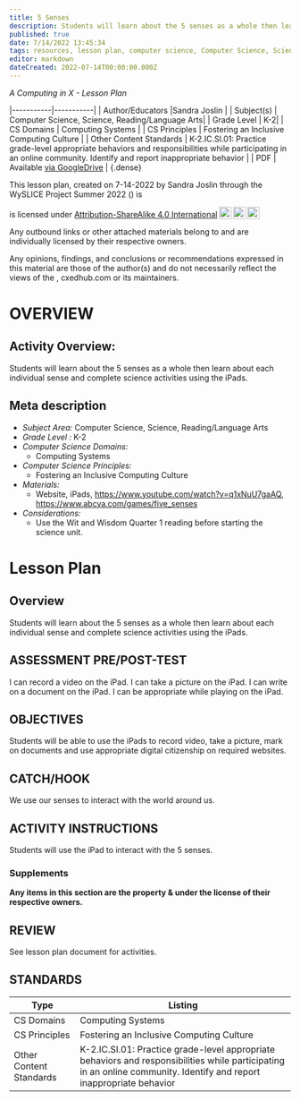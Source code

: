 ```yaml
---
title: 5 Senses
description: Students will learn about the 5 senses as a whole then learn about each individual sense and complete science activities using the iPads.
published: true
date: 7/14/2022 13:45:34
tags: resources, lesson plan, computer science, Computer Science, Science, Reading/Language Arts 
editor: markdown
dateCreated: 2022-07-14T00:00:00.000Z
---
```

*A Computing in X - Lesson Plan*

|-----------|-----------|
| Author/Educators |Sandra Joslin |
| Subject(s) | Computer Science, Science, Reading/Language Arts|
| Grade Level | K-2|
| CS Domains | Computing Systems |
| CS Principles | Fostering an Inclusive Computing Culture |
| Other Content Standards | K-2.IC.SI.01: Practice grade-level appropriate behaviors and responsibilities while participating in an online community. Identify and report inappropriate behavior | 
| PDF | Available [via GoogleDrive]() |
{.dense}






This lesson plan, created on 7-14-2022 by Sandra Joslin through the  WySLICE Project Summer 2022 () is  <p xmlns:cc="http://creativecommons.org/ns#" >  is licensed under <a href="http://creativecommons.org/licenses/by-sa/4.0/?ref=chooser-v1" target="_blank" rel="license noopener noreferrer" style="display:inline-block;">Attribution-ShareAlike 4.0 International<img style="height:22px!important;margin-left:3px;vertical-align:text-bottom;" src="https://mirrors.creativecommons.org/presskit/icons/cc.svg?ref=chooser-v1"><img style="height:22px!important;margin-left:3px;vertical-align:text-bottom;" src="https://mirrors.creativecommons.org/presskit/icons/by.svg?ref=chooser-v1"><img style="height:22px!important;margin-left:3px;vertical-align:text-bottom;" src="https://mirrors.creativecommons.org/presskit/icons/sa.svg?ref=chooser-v1"></a></p>


Any outbound links or other attached materials belong to and are individually licensed by their respective owners. 


Any opinions, findings, and conclusions or recommendations expressed in this material are those of the author(s) and do not necessarily reflect the views of the , cxedhub.com or its maintainers.


# OVERVIEW
## Activity Overview:  
Students will learn about the 5 senses as a whole then learn about each individual sense and complete science activities using the iPads.
## Meta description
+ *Subject Area:* Computer Science, Science, Reading/Language Arts 
+ *Grade Level :* K-2 
+ *Computer Science Domains:*
   + Computing Systems
+ *Computer Science Principles:*
   + Fostering an Inclusive Computing Culture
+ *Materials:* 
   + Website, iPads, https://www.youtube.com/watch?v=q1xNuU7gaAQ, https://www.abcya.com/games/five_senses
+ *Considerations:*
   + Use the Wit and Wisdom Quarter 1 reading before starting the science unit.


# Lesson Plan
## Overview
Students will learn about the 5 senses as a whole then learn about each individual sense and complete science activities using the iPads.
## ASSESSMENT PRE/POST-TEST
I can record a video on the iPad. I can take a picture on the iPad.  I can write on a document on the iPad.  I can be appropriate while playing on the iPad.
## OBJECTIVES
Students will be able to use the iPads to record video, take a picture, mark on documents and use appropriate digital citizenship on required websites.


## CATCH/HOOK
We use our senses to interact with the world around us.


## ACTIVITY INSTRUCTIONS
Students will use the iPad to interact with the 5 senses.


### Supplements
**Any items in this section are the property & under the license of their respective owners.**






## REVIEW
See lesson plan document for activities.
## STANDARDS        
| Type | Listing | 
|-----------|-----------|
| CS Domains  | Computing Systems|
| CS Principles   | Fostering an Inclusive Computing Culture|
| Other Content Standards | K-2.IC.SI.01: Practice grade-level appropriate behaviors and responsibilities while participating in an online community. Identify and report inappropriate behavior  |